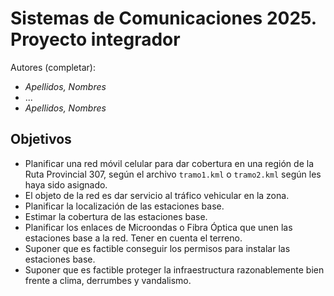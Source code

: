 
# Sistemas de Comunicaciones 2025. Proyecto integrador

Autores (completar):

- *Apellidos, Nombres*
- ...
- *Apellidos, Nombres*

## Objetivos

- Planificar una red móvil celular para dar cobertura en una región de la Ruta Provincial 307, según el archivo `tramo1.kml` o `tramo2.kml` según les haya sido asignado.
- El objeto de la red es dar servicio al tráfico vehicular en la zona.
- Planificar la localización de las estaciones base.
- Estimar la cobertura de las estaciones base.
- Planificar los enlaces de Microondas o Fibra Óptica que unen las estaciones base a la red. Tener en cuenta el terreno.
- Suponer que es factible conseguir los permisos para instalar las estaciones base.
- Suponer que es factible proteger la infraestructura razonablemente bien frente a clima, derrumbes y vandalismo.
